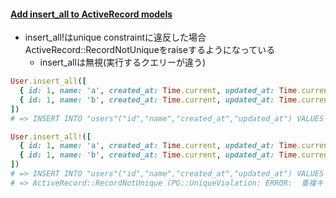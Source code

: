 #### [Add insert_all to ActiveRecord models](https://github.com/rails/rails/pull/35077)

* insert_all!はunique constraintに違反した場合ActiveRecord::RecordNotUniqueをraiseするようになっている
  * insert_allは無視(実行するクエリーが違う)

```ruby
User.insert_all([
  { id: 1, name: 'a', created_at: Time.current, updated_at: Time.current },
  { id: 1, name: 'b', created_at: Time.current, updated_at: Time.current },
])
# => INSERT INTO "users"("id","name","created_at","updated_at") VALUES (1, 'a', '2019-03-05 23:10:02.382965', '2019-03-05 23:10:02.382977'), (1, 'b', '2019-03-05 23:10:02.382980', '2019-03-05 23:10:02.382983') ON CONFLICT  DO NOTHING RETURNING "id"

User.insert_all!([
  { id: 1, name: 'a', created_at: Time.current, updated_at: Time.current },
  { id: 1, name: 'b', created_at: Time.current, updated_at: Time.current },
])
# => INSERT INTO "users"("id","name","created_at","updated_at") VALUES (1, 'a', '2019-06-19 05:01:17.922194', '2019-06-19 05:01:17.922217'), (1, 'b', '2019-06-19 05:01:17.922224', '2019-06-19 05:01:17.922227') RETURNING "id"
# => ActiveRecord::RecordNotUnique (PG::UniqueViolation: ERROR:  重複キーが一意性制約"users_pkey"に違反しています)
```
